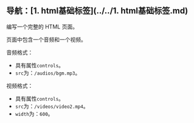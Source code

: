 ## 导航：[1. html基础标签](../../1. html基础标签.md)

编写一个完整的 HTML 页面。

页面中包含一个音频和一个视频。

音频格式：

-   具有属性`controls`。
-   `src`为：`/audios/bgm.mp3`。

视频格式：

-   具有属性`controls`。
-   `src`为：`/videos/video2.mp4`。
-   `width`为：`600`。